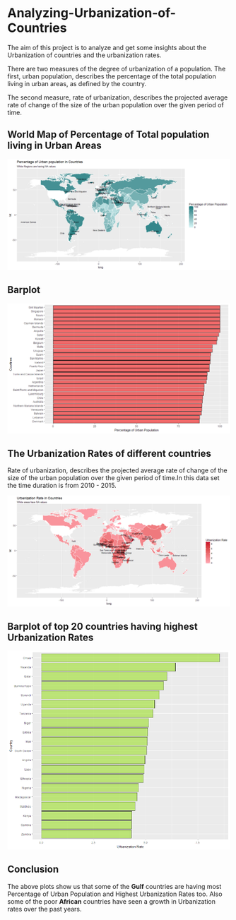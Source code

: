 # Analyzing-Urbanization-of-Countries

The aim of this project is to analyze and get some insights about the Urbanization of countries and the urbanization rates.

There are two measures of the degree of urbanization of a population. The first, urban population, describes the percentage of the total population living in urban areas, as defined by the country.

The second measure, rate of urbanization, describes the projected average rate of change of the size of the urban population over the given period of time.



## World Map of Percentage of Total population living in Urban Areas

![github logo](https://github.com/anishsingh20/Analyzing-Urbanization-of-Countires/blob/master/Plots/World%20map%20of%20Urban%20Population.png)


## Barplot


![github logo](https://github.com/anishsingh20/Analyzing-Urbanization-of-Countires/blob/master/Plots/Barplot%20of%20Urban%20Population.png)


## The Urbanization Rates of different countries

Rate of urbanization, describes the projected average rate of change of the size of the urban population over the given period of time.In this data set the time duration is from 2010 - 2015.

![guthub logo](https://github.com/anishsingh20/Analyzing-Urbanization-of-Countires/blob/master/Plots/World%20Map%20Urban%20Rate.png)



## Barplot of top 20 countries having highest Urbanization Rates

![github logo](https://github.com/anishsingh20/Analyzing-Urbanization-of-Countires/blob/master/Plots/Barplot%20Urbanization%20Rate.png)


## Conclusion

The above plots show us that some of the __Gulf__ countries are having most Percentage of Urban Population and Highest Urbanization Rates too. Also some of the poor __African__ countries have seen a growth in Urbanization rates over the past years.

